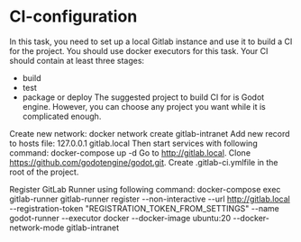 # CI-configuration
In this task, you need to set up a local Gitlab instance and use it to build
a CI for the project.
You should use docker executors for this task.
Your CI should contain at least three stages:
- build
- test
- package or deploy
The suggested project to build CI for is Godot engine. However, you can
choose any project you want while it is complicated enough.

Create new network: docker network create gitlab-intranet
Add new record to hosts file: 127.0.0.1 gitlab.local
Then start services with following command: docker-compose up -d
Go to http://gitlab.local.
Clone https://github.com/godotengine/godot.git. 
Create .gitlab-ci.ymlfile in the root of the project.

Register GitLab Runner using following command:
docker-compose exec gitlab-runner 
gitlab-runner register 
--non-interactive 
--url http://gitlab.local 
--registration-token "REGISTRATION_TOKEN_FROM_SETTINGS" 
--name godot-runner 
--executor docker 
--docker-image ubuntu:20 
--docker-network-mode gitlab-intranet
